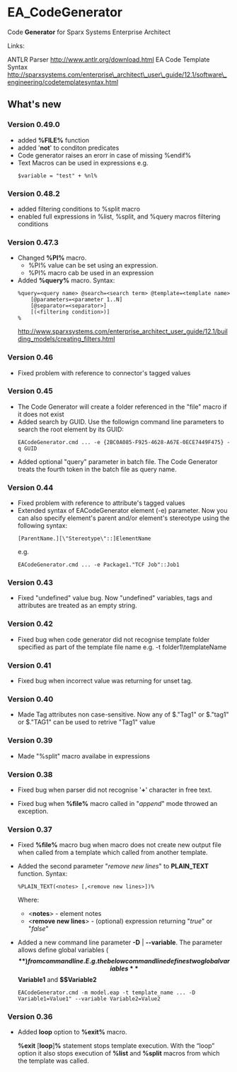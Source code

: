 EA\_CodeGenerator
=================

Code **Generator** for Sparx Systems Enterprise Architect

Links:

ANTLR Parser http://www.antlr.org/download.html EA Code Template Syntax
http://sparxsystems.com/enterprise\_architect\_user\_guide/12.1/software\_engineering/codetemplatesyntax.html

What's new
----------

### Version 0.49.0
-   added **%FILE%** function
-   added '**not**' to conditon predicates
-   Code generator raises an erorr in case of missing %endif%
-   Text Macros can be used in expressions e.g.
    ~~~~ 
    $variable = "test" + %nl%
    ~~~~

### Version 0.48.2
-   added filtering conditions to %split macro
-   enabled full expressions in %list, %split, and %query macros filtering conditions

### Version 0.47.3
-   Changed **%PI%** macro. 
	* %PI% value can be set using an expression. 
	* %PI% macro cab be used in an expression
-   Added **%query%** macro. Syntax:
    ~~~~ 
    %query=<query name> @search=<search term> @template=<template name> 
        [@parameters=<parameter 1..N] 
        [@separator=<separator>]
        [(<filtering condition>)]
    %
    ~~~~
    http://www.sparxsystems.com/enterprise_architect_user_guide/12.1/building_models/creating_filters.html


### Version 0.46
-   Fixed problem with reference to connector's tagged values

### Version 0.45
-   The Code Generator will create a folder referenced in the "file" macro if it does not exist
-   Added search by GUID. Use the followign command line parameters to search the root element by its GUID:
    ~~~~ 
    EACodeGenerator.cmd ... -e {2BC0A085-F925-4628-A67E-0ECE7449F475} -q GUID
    ~~~~
-   Added optional "query" parameter in batch file. The Code Generator treats the fourth token 
    in the batch file as  query name.


### Version 0.44
-   Fixed problem with reference to attribute's tagged values
-   Extended syntax of EACodeGenerator element (-e) parameter. Now you can also specify
    element's parent and/or element's stereotype using the following syntax:
    ~~~~
    [ParentName.][\"Stereotype\"::]ElementName
    ~~~~
    e.g.
    ~~~~ 
    EACodeGenerator.cmd ... -e Package1."TCF Job"::Job1
    ~~~~


### Version 0.43

-   Fixed "undefined" value bug. Now "undefined" variables, tags and attributes are treated 
    as an empty string.


### Version 0.42

-   Fixed bug when code generator did not recognise template folder specified 
    as part of the template file name e.g. -t  folder1\templateName

### Version 0.41

-   Fixed bug when incorrect value was returning for unset tag. 

### Version 0.40

-   Made Tag attributes non case-sensitive. Now any of $."Tag1" or $."tag1" or $."TAG1" can be used
    to retrive "Tag1" value

### Version 0.39

-   Made "%split" macro availabe in expressions

### Version 0.38

-   Fixed bug when parser did not recognise '**+**' character in free text.

-   Fixed bug when **%file%** macro called in "*append*" mode throwed an exception.

### Version 0.37

-   Fixed **%file%** macro bug when macro does not create new output file when
    called from a template which called from another template.

-   Added the second parameter "*remove new lines*" to **PLAIN_TEXT** function.
    Syntax:
    ~~~~
    %PLAIN_TEXT(<notes> [,<remove new lines>])%
    ~~~~
    Where:
	- \<**notes**\> - element notes
	- \<**remove new lines**\>  - (optional) expression returning "*true*" or "*false*"

-   Added a new command line parameter **-D** | **--variable**. The parameter allows
    define global variables (**$$**) from command line.   E.g. the below command
    line defines two global variables **$$Variable1** and **$$Variable2**
    ~~~~ 
    EACodeGenerator.cmd -m model.eap -t template_name ... -D Variable1=Value1" --variable Variable2=Value2 
    ~~~~

### Version 0.36

-   Added **loop** option to **%exit%** macro.

    **%exit** [**loop**]**%** statement stops template execution. With the
    “loop” option it also stops execution of **%list** and **%split** macros
    from which the template was called.
